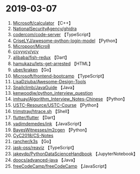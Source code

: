 # 2019-03-07

1. [Microsoft/calculator](https://github.com/Microsoft/calculator) 【C++】
2. [NationalSecurityAgency/ghidra](https://github.com/NationalSecurityAgency/ghidra) 
3. [codercom/code-server](https://github.com/codercom/code-server) 【TypeScript】
4. [CriseLYJ/awesome-python-login-model](https://github.com/CriseLYJ/awesome-python-login-model) 【Python】
5. [Micropoor/Micro8](https://github.com/Micropoor/Micro8) 
6. [ccyyycy/ycy](https://github.com/ccyyycy/ycy) 
7. [alibaba/fish-redux](https://github.com/alibaba/fish-redux) 【Dart】
8. [hamukazu/lets-get-arrested](https://github.com/hamukazu/lets-get-arrested) 【HTML】
9. [uber/kraken](https://github.com/uber/kraken) 【Go】
10. [Microsoft/frontend-bootcamp](https://github.com/Microsoft/frontend-bootcamp) 【TypeScript】
11. [LisaDziuba/Awesome-Design-Tools](https://github.com/LisaDziuba/Awesome-Design-Tools) 
12. [Snailclimb/JavaGuide](https://github.com/Snailclimb/JavaGuide) 【Java】
13. [kenwoodjw/python_interview_question](https://github.com/kenwoodjw/python_interview_question) 
14. [imhuay/Algorithm_Interview_Notes-Chinese](https://github.com/imhuay/Algorithm_Interview_Notes-Chinese) 【Python】
15. [USTC-Resource/USTC-Course](https://github.com/USTC-Resource/USTC-Course) 【Python】
16. [trimstray/htrace.sh](https://github.com/trimstray/htrace.sh) 【Shell】
17. [flutter/flutter](https://github.com/flutter/flutter) 【Dart】
18. [vadimdemedes/ink](https://github.com/vadimdemedes/ink) 【JavaScript】
19. [BayesWitnesses/m2cgen](https://github.com/BayesWitnesses/m2cgen) 【Python】
20. [CyC2018/CS-Notes](https://github.com/CyC2018/CS-Notes) 
21. [rancher/k3s](https://github.com/rancher/k3s) 【Go】
22. [jask-oss/reaviz](https://github.com/jask-oss/reaviz) 【TypeScript】
23. [jakevdp/PythonDataScienceHandbook](https://github.com/jakevdp/PythonDataScienceHandbook) 【JupyterNotebook】
24. [doocs/advanced-java](https://github.com/doocs/advanced-java) 【Java】
25. [freeCodeCamp/freeCodeCamp](https://github.com/freeCodeCamp/freeCodeCamp) 【JavaScript】
